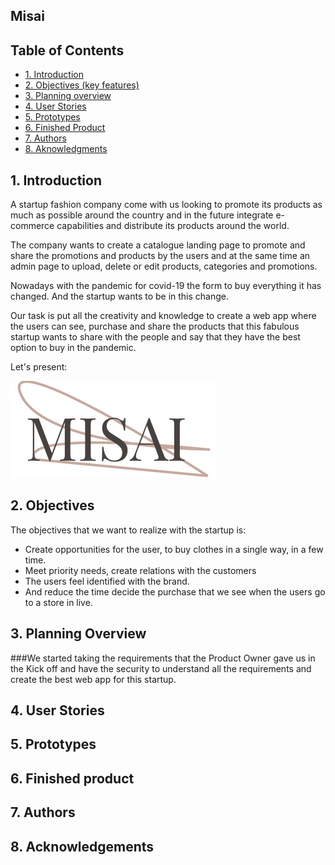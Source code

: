 ## Misai

## Table of Contents
* [1. Introduction](#1-introduction)
* [2. Objectives (key features)](#2-objectives)
* [3. Planning overview](#3-planning-overview)
* [4. User Stories](#4-user-stories)
* [5. Prototypes](#5-prototypes)
* [6. Finished Product](#6-finished-product)
* [7. Authors](#7-authors)
* [8. Aknowledgments](#8-aknowledgments)
## 1. Introduction

A startup fashion company come with us looking to promote its products as much as possible around the country and in the future integrate e-commerce capabilities and distribute its products around the world.

The company wants to create a catalogue landing page to promote and share the promotions and products by the users and at the same time an admin page to upload, delete or edit products, categories and promotions.

Nowadays with the pandemic for covid-19 the form to buy everything it has changed. And the startup wants to be in this change.

Our task is put all the creativity and knowledge to create a web app where the users can see, purchase and share the products that this fabulous startup wants to share with the people and say that they have the best option to buy in the pandemic.

Let's present:

![Misai_logo](https://raw.githubusercontent.com/Tita-Navarro/Misai/developer/src/assets/images/misailogo.jpg)

## 2. Objectives

The objectives that we want to realize with the startup is:

* Create opportunities for the user, to buy clothes in a single way, in a few time.
* Meet priority needs, create relations with the customers
* The users feel identified with the brand.
* And reduce the time decide the purchase that we see when the users go to a store in live.


## 3. Planning Overview

###We started taking the requirements that the Product Owner  gave us in the Kick off and have the security to understand all the requirements and create the best web app for this startup.


## 4. User Stories
## 5. Prototypes
## 6. Finished product
## 7. Authors
## 8. Acknowledgements
